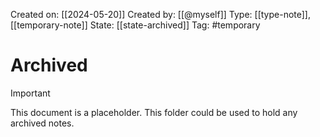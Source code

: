 Created on: [[2024-05-20]] 
Created by: [[@myself]]
Type: [[type-note]], [[temporary-note]]
State: [[state-archived]]
Tag: #temporary
# Archived

> [!Important]
> This document is a placeholder. This folder could be used to hold any archived notes.